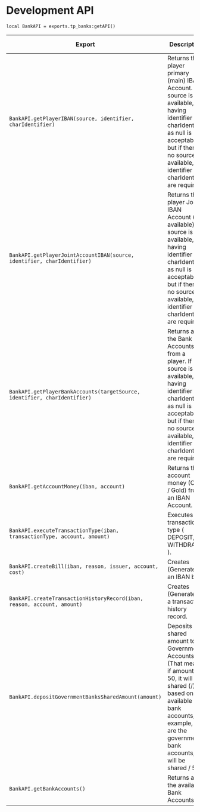 # Development API

`local BankAPI = exports.tp_banks:getAPI()`


| Export                                                                    | Description                                                                                                                                                                                                                | Returned Type |
|---------------------------------------------------------------------------|----------------------------------------------------------------------------------------------------------------------------------------------------------------------------------------------------------------------------|---------------|
| `BankAPI.getPlayerIBAN(source, identifier, charIdentifier)`               | Returns the player primary (main) IBAN Account. If source is available, having identifier and charIdentifier as null is acceptable but if there is no source available, identifier and charIdentifier are required.        | String        |
| `BankAPI.getPlayerJointAccountIBAN(source, identifier, charIdentifier)`   | Returns the player Joint IBAN Account (if available). If source is available, having identifier and charIdentifier as null is acceptable but if there is no source available, identifier and charIdentifier are required.  | String        |
| `BankAPI.getPlayerBankAccounts(targetSource, identifier, charIdentifier)` | Returns all the Bank Accounts from a player. If source is available, having identifier and charIdentifier as null is acceptable but if there is no source available, identifier and charIdentifier are required.           | Table         |
| `BankAPI.getAccountMoney(iban, account)`                                  | Returns the account money (Cash / Gold) from an IBAN Account.                                                                                                                                                              | Integer       |
| `BankAPI.executeTransactionType(iban, transactionType, account, amount)`  | Executes transaction type ( DEPOSIT, WITHDRAW ).                                                                                                                                                                           | N/A           |
| `BankAPI.createBill(iban, reason, issuer, account, cost)`                 | Creates (Generates) an IBAN bill.                                                                                                                                                                                          | N/A           |
| `BankAPI.createTransactionHistoryRecord(iban, reason, account, amount)`   | Creates (Generates) a transaction history record.                                                                                                                                                                          | N/A           |
| `BankAPI.depositGovernmentBanksSharedAmount(amount)`                      | Deposits a shared amount to all Government Accounts (That means, if amount is 50, it will shared (/) based on the available bank accounts, for example, if 5 are the government bank accounts, it will be shared / 5.      | N/A           |
| `BankAPI.getBankAccounts()`                                               | Returns all the available Bank Accounts.                                                                                                                                                                                  | Table         |
